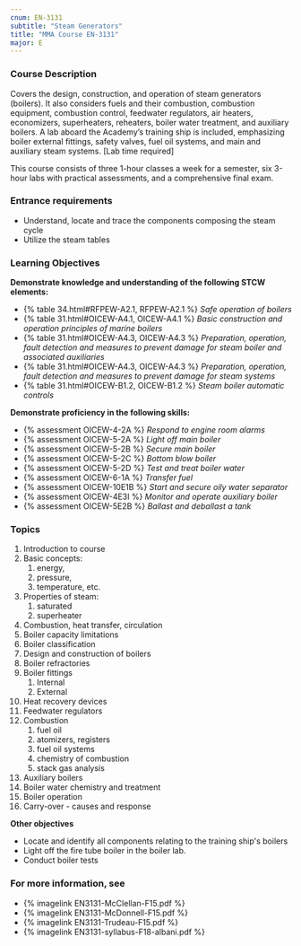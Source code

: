 ```yaml
---
cnum: EN-3131
subtitle: "Steam Generators"
title: "MMA Course EN-3131"
major: E
---
```


### Course Description

Covers the design, construction, and operation of steam generators (boilers). It also considers fuels and their combustion, combustion equipment, combustion control, feedwater regulators, air heaters, economizers, superheaters, reheaters, boiler water treatment, and auxiliary boilers. A lab aboard the Academy’s training ship is included, emphasizing boiler external fittings, safety valves, fuel oil systems, and main and auxiliary steam systems. [Lab time required]

This course consists of three 1-hour classes a week for a semester, six 3-hour labs with practical assessments, and a comprehensive final exam.

### Entrance requirements

* Understand, locate and trace the components composing the steam cycle
* Utilize the steam tables


### Learning Objectives

**Demonstrate knowledge and understanding of the following STCW elements:**

* {% table 34.html#RFPEW-A2.1, RFPEW-A2.1 %} *Safe operation of boilers*
* {% table 31.html#OICEW-A4.1, OICEW-A4.1 %} *Basic construction and operation principles of marine boilers*
* {% table 31.html#OICEW-A4.3, OICEW-A4.3 %} *Preparation, operation, fault detection and measures to prevent damage for steam boiler and associated auxiliaries*
* {% table 31.html#OICEW-A4.3, OICEW-A4.3 %} *Preparation, operation, fault detection and measures to prevent damage for steam systems*
* {% table 31.html#OICEW-B1.2, OICEW-B1.2 %} *Steam boiler automatic controls*

**Demonstrate proficiency in the following skills:**

* {% assessment OICEW-4-2A %} *Respond to engine room alarms*
* {% assessment OICEW-5-2A %} *Light off main boiler*
* {% assessment OICEW-5-2B %} *Secure main boiler*
* {% assessment OICEW-5-2C %} *Bottom blow boiler*
* {% assessment OICEW-5-2D %} *Test and treat boiler water*
* {% assessment OICEW-6-1A %} *Transfer fuel*
* {% assessment OICEW-10E1B %} *Start and secure oily water separator*
* {% assessment OICEW-4E3I %} *Monitor and operate auxiliary boiler*
* {% assessment OICEW-5E2B %} *Ballast and deballast a tank*

### Topics

1. Introduction to course
2. Basic concepts: 
	1. energy, 
	2. pressure, 
	3. temperature, etc.
3. Properties of steam:
	1. saturated
	2. superheater
4. Combustion, heat transfer, circulation
5. Boiler capacity limitations
6. Boiler classification
7. Design and construction of boilers
8. Boiler refractories
9. Boiler fittings
	1. Internal
	2. External
10. Heat recovery devices
11. Feedwater regulators
12. Combustion
	1. fuel oil
	2. atomizers, registers
	3. fuel oil systems
	4. chemistry of combustion
	5. stack gas analysis
13. Auxiliary boilers
14. Boiler water chemistry and treatment
15. Boiler operation
16. Carry-over - causes and response




**Other objectives**


* Locate and identify all components relating to the training ship's boilers
* Light off the fire tube boiler in the boiler lab.
* Conduct boiler tests


### For more information, see 

* {% imagelink EN3131-McClellan-F15.pdf %} 
* {% imagelink EN3131-McDonnell-F15.pdf %} 
* {% imagelink EN3131-Trudeau-F15.pdf %} 
* {% imagelink EN3131-syllabus-F18-albani.pdf %} 



